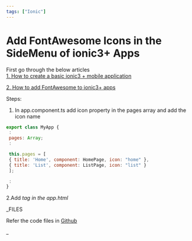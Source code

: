 ```yaml
---
tags: ["Ionic"]
---
```


# Add FontAwesome Icons in the SideMenu of ionic3+ Apps

<!--markdownlint-disable MD013 MD029 MD036 MD024 MD033 MD040 MD042 MD001 MD051 MD025 MD052-->

First go through the below articles  
[1. How to create a basic ionic3 + mobile application](blog/2018/02/03/ionic-basic-mobile-app)

[2. How to add FontAwesome to ionic3+ apps](blog/2018/04/29/ionic-fontawesomes/)

Steps:

1. In app.component.ts add icon property in the pages array and add the icon name

```js
export class MyApp {
 :
 pages: Array;
 :

 this.pages = [
 { title: 'Home', component: HomePage, icon: "home" },
 { title: 'List', component: ListPage, icon: "list" }
 ];

 :
}
```

2.Add _tag in the app.html_

\_FILES

Refer the code files in [Github](https://github.com/nagvbt/IonicTemplate/commit/c5db580b97e1385728490facbe46c7823d422dfa)

\_
